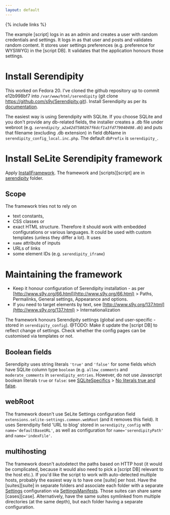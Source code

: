 ```yaml
---
layout: default
---
```

{% include links %}

The example [script] logs in as an admin and creates a user with random credentials and settings. It logs in as that user and posts and validates random content. It stores user settings preferences (e.g. preference for WYSIWYG) in the [script DB]. It validates that the application honours those settings.

# Install Serendipity #
This worked on Fedora 20. I've cloned the github repository up to commit e12b998bf7 into `/var/www/html/serendipity` (git clone https://github.com/s9y/Serendipity.git). Install Serendipity as per its [documentation](http://www.s9y.org/36.html).

The easiest way is using Serendipity with SQLite. If you choose SQLite and you don't provide any db-related fields, the installer creates a .db file under webroot (e.g. _`serendipity_a2a42d7580267f6dcf1a3fd779040498.db`_) and puts that filename (excluding .db extension) in field dbName in `serendipity_config_local.inc.php`. The default `dbPrefix` is `serendipity_`.

# Install SeLite Serendipity framework #
Apply [InstallFramework](InstallFramework). The framework and [scripts][script] are in [serendipity](https://code.google.com/p/selite/source/browse/serendipity) folder.

## Scope ##
The framework tries not to rely on

  * text constants,
  * CSS classes or
  * exact HTML structure.
Therefore it should work with embedded configurations or various languages. It could be used with custom templates (unless they differ a lot). It uses
  * `name` attribute of inputs
  * URLs of links
  * some element IDs (e.g. `serendipity_iframe`)

# Maintaining the framework #
  * Keep it honour configuration of Serendipity installation - as per [http://www.s9y.org/66.html](http://www.s9y.org/66.html) > Paths, Permalinks, General settings, Appearance and options.
  * If you need to target elements by text, see [http://www.s9y.org/137.html](http://www.s9y.org/137.html) > Internationalization

The framework honours Serendipity settings (global and user-specific - stored in `serendipity_config`). @TODO: Make it update the [script DB] to reflect change of settings. Check whether the config pages can be customised via templates or not.

## Boolean fields ##
Serendipity uses string literals `'true'` and `'false'` for some fields which have SQLite column type `boolean` (e.g. `allow_comments` and `moderate_comments` in `serendipity_entries`. However, do not use Javascript boolean literals `true` or `false`: see [SQLiteSpecifics](SQLiteSpecifics) > [No literals true and false](SQLiteSpecifics#no-literals-true-and-false).

## webRoot ##
The framework doesn't use SeLite Settings configuration field `extensions.selite-settings.common.webRoot` (and it removes this field). It uses Serendipity field 'URL to blog' stored in `serendipity_config` with `name='defaultBaseURL'`, as well as configuration for `name='serendipityPath'` and `name='indexFile'`.

## multihosting ##
The framework doesn't autodetect the paths based on HTTP host (it would be complicated, because it would also need to pick a [script DB] relevant to the host etc.). If you'd like the script to work with auto-detected multiple hosts, probably the easiest way is to have one [suite] per host. Have the [suites][suite] in separate folders and associate each folder with a separate [Settings](Settings) configuration via [SettingsManifests](SettingsManifests). Those suites can share same [cases][case]. Alternatively, have the same suites symlinked from multiple directories (at the same depth), but each folder having a separate configuration.